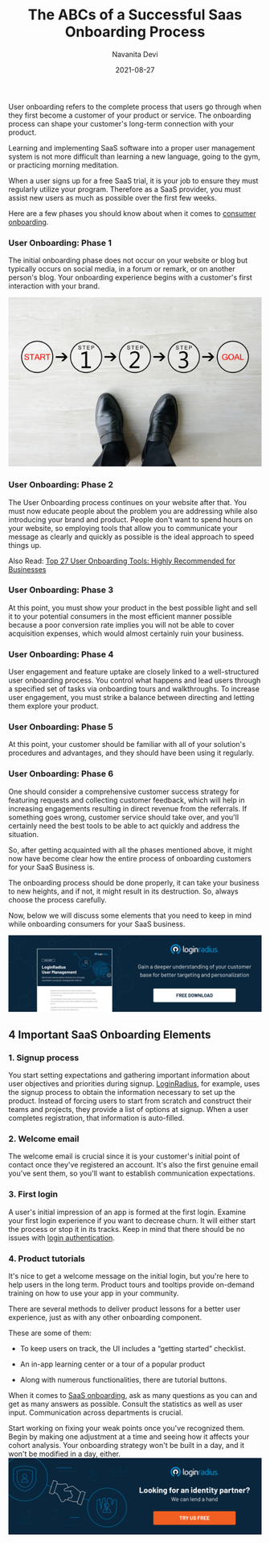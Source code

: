 ﻿---
type: fuel
title: "The ABCs of a Successful Saas Onboarding Process"
date: "2021-08-27"
coverImage: "user-onboarding.jpg"
category: ["loginradius"]
featured: false 
author: "Navanita Devi"
description: "The onboarding process is the lifeline for your customer, and it's one of the most valuable tools that you as a company can control. Here are a few tips for a stellar SaaS company onboarding process that will greatly improve your customer retention and overall satisfaction."
metadescription: "This article  will help you structure and improve your onboarding process and make the experience of new customers as productive and enjoyable as possible."
metatitle: "Learn and Explore Steps and Checklist of Successful Saas Onboarding Process"
---

User onboarding refers to the complete process that users go through when they first become a customer of your product or service. The onboarding process can shape your customer's long-term connection with your product.

  

Learning and implementing SaaS software into a proper user management system is not more difficult than learning a new language, going to the gym, or practicing morning meditation.

  

When a user signs up for a free SaaS trial, it is your job to ensure they must regularly utilize your program. Therefore as a SaaS provider, you must assist new users as much as possible over the first few weeks.

  

Here are a few phases you should know about when it comes to [consumer onboarding](https://www.loginradius.com/blog/fuel/importance-customer-onboarding/).



### User Onboarding: Phase 1

The initial onboarding phase does not occur on your website or blog but typically occurs on social media, in a forum or remark, or on another person's blog. Your onboarding experience begins with a customer's first interaction with your brand.

![steps-user-onboarding](user-onboarding2.jpg)

### User Onboarding: Phase 2

The User Onboarding process continues on your website after that. You must now educate people about the problem you are addressing while also introducing your brand and product. People don't want to spend hours on your website, so employing tools that allow you to communicate your message as clearly and quickly as possible is the ideal approach to speed things up.

  

Also Read: [Top 27 User Onboarding Tools: Highly Recommended for Businesses](https://www.loginradius.com/blog/fuel/user-onboarding-tools/)

  

### User Onboarding: Phase 3

At this point, you must show your product in the best possible light and sell it to your potential consumers in the most efficient manner possible because a poor conversion rate implies you will not be able to cover acquisition expenses, which would almost certainly ruin your business.

### User Onboarding: Phase 4

User engagement and feature uptake are closely linked to a well-structured user onboarding process. You control what happens and lead users through a specified set of tasks via onboarding tours and walkthroughs. To increase user engagement, you must strike a balance between directing and letting them explore your product.

### User Onboarding: Phase 5

At this point, your customer should be familiar with all of your solution's procedures and advantages, and they should have been using it regularly.

### User Onboarding: Phase 6

One should consider a comprehensive customer success strategy for featuring requests and collecting customer feedback, which will help in increasing engagements resulting in direct revenue from the referrals. If something goes wrong, customer service should take over, and you'll certainly need the best tools to be able to act quickly and address the situation.

  

So, after getting acquainted with all the phases mentioned above, it might now have become clear how the entire process of onboarding customers for your SaaS Business is.

  

The onboarding process should be done properly, it can take your business to new heights, and if not, it might result in its destruction. So, always choose the process carefully.

  

Now, below we will discuss some elements that you need to keep in mind while onboarding consumers for your SaaS business.

[![LoginRadius-User-Management](LoginRadius-User-Management.png)](https://www.loginradius.com/resource/loginradius-ciam-user-management/)

## 4 Important SaaS Onboarding Elements

### 1. Signup process

You start setting expectations and gathering important information about user objectives and priorities during signup. [LoginRadius](https://accounts.loginradius.com/auth.aspx?action=register), for example, uses the signup process to obtain the information necessary to set up the product. Instead of forcing users to start from scratch and construct their teams and projects, they provide a list of options at signup. When a user completes registration, that information is auto-filled.

### 2. Welcome email

The welcome email is crucial since it is your customer's initial point of contact once they've registered an account. It's also the first genuine email you've sent them, so you'll want to establish communication expectations.

### 3. First login

A user's initial impression of an app is formed at the first login. Examine your first login experience if you want to decrease churn. It will either start the process or stop it in its tracks. Keep in mind that there should be no issues with [login authentication](https://www.loginradius.com/authenticate/).

### 4. Product tutorials

It's nice to get a welcome message on the initial login, but you're here to help users in the long term. Product tours and tooltips provide on-demand training on how to use your app in your community.

There are several methods to deliver product lessons for a better user experience, just as with any other onboarding component.

  

These are some of them:

  

-   To keep users on track, the UI includes a “getting started” checklist.
    
-   An in-app learning center or a tour of a popular product
    
-   Along with numerous functionalities, there are tutorial buttons.
    

  

When it comes to [SaaS onboarding](https://www.loginradius.com/blog/fuel/why-is-consumer-onboarding-critical-for-startups/), ask as many questions as you can and get as many answers as possible. Consult the statistics as well as user input. Communication across departments is crucial.

  

Start working on fixing your weak points once you've recognized them. Begin by making one adjustment at a time and seeing how it affects your cohort analysis. Your onboarding strategy won't be built in a day, and it won't be modified in a day, either.
[![book-a-demo-Consultation](book-a-demo.png)](https://www.loginradius.com/book-a-demo/)